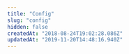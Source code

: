 ```yaml
---
title: "Config"
slug: "config"
hidden: false
createdAt: "2018-08-24T19:02:28.086Z"
updatedAt: "2019-11-20T14:48:16.940Z"
---
```


